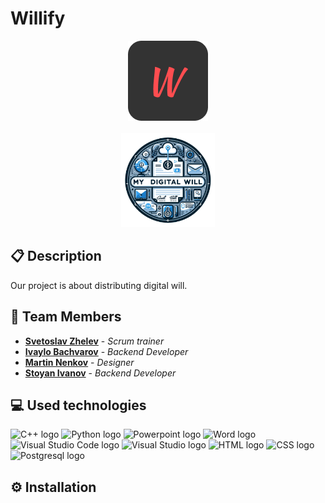 # Willify
<p align="center">
<img src = "Documents/Images/Team_logo.png"><br><br>
<img src = "Documents/Images/Logo.png" width=150>
</p>


## 📋 Description    
 Our project is about distributing digital will.
## 👥 Team Members
* <a href="https://github.com/SNZhelev21">**Svetoslav Zhelev**</a> - *Scrum trainer*
* <a href="https://github.com/ISBаchvarov21">**Ivaylo Bachvarov**</a> - *Backend Developer* 
* <a href="https://github.com/MTNenkov21">**Martin Nenkov**</a> - *Designer* 
* <a href="https://github.com/SDIvanov21">**Stoyan Ivanov**</a> - *Backend Developer*

## 💻 Used technologies
  <img src="https://upload.wikimedia.org/wikipedia/commons/3/32/C%2B%2B_logo.png" width= 50 alt="C++ logo">
  <img src="https://e7.pngegg.com/pngimages/857/885/png-clipart-python-javascript-logo-soloist-blue-angle-thumbnail.png"width=55 alt="Python logo">
  <img src="https://cdn4.iconfinder.com/data/icons/logos-and-brands/512/265_Powerpoint_logo-512.png" width= 80 alt="Powerpoint logo"> 
  <img src="https://upload.wikimedia.org/wikipedia/commons/thumb/8/8d/Microsoft_Word_2013-2019_logo.svg/2170px-Microsoft_Word_2013-2019_logo.svg.png.png" width= 75 alt="Word logo">
  <img src="https://upload.wikimedia.org/wikipedia/commons/thumb/9/9a/Visual_Studio_Code_1.35_icon.svg/1024px-Visual_Studio_Code_1.35_icon.svg.png" width=50 alt="Visual Studio Code logo">
  <img src="https://upload.wikimedia.org/wikipedia/commons/thumb/2/2c/Visual_Studio_Icon_2022.svg/1200px-Visual_Studio_Icon_2022.svg.png.png" width=50 alt="Visual Studio logo">
  <img src="https://w7.pngwing.com/pngs/201/90/png-transparent-logo-html-html5.png" width= 60 alt="HTML logo">
  <img src="https://cdn.pixabay.com/photo/2017/08/05/11/16/logo-2582747_1280.png" width= 60 alt="CSS logo">
  <img src="https://w7.pngwing.com/pngs/441/460/png-transparent-postgresql-plain-wordmark-logo-icon-thumbnail.png" width=60 alt="Postgresql logo">

## ⚙ Installation

